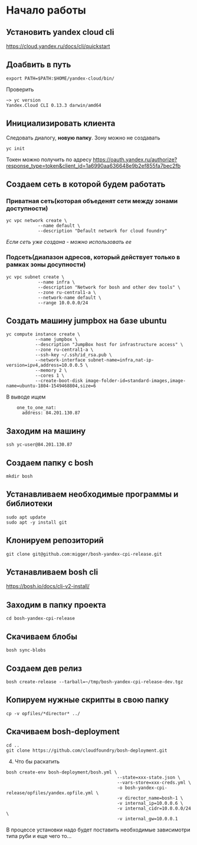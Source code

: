 # Начало работы
## Установить yandex cloud cli
https://cloud.yandex.ru/docs/cli/quickstart

## Доабвить в путь
```
export PATH=$PATH:$HOME/yandex-cloud/bin/
```
Проверить
```
~> yc version
Yandex.Cloud CLI 0.13.3 darwin/amd64
```
## Инициализировать клиента 
Следовать диалогу, **новую папку**. Зону можно не создавать
```
yc init
```

Токен можно получить по адресу
https://oauth.yandex.ru/authorize?response_type=token&client_id=1a6990aa636648e9b2ef855fa7bec2fb

## Создаем сеть в которой будем работать
### Приватная сеть(которая объеденят сети между зонами доступности)
```
yc vpc network create \
            --name default \
            --description "Default network for cloud foundry"
```
 *Если сеть уже создана - можно использовать ее*

### Подсеть(диапазон адресов, который действует только в рамках зоны досупности)
```
yc vpc subnet create \
            --name infra \
            --description "Network for bosh and other dev tools" \
            --zone ru-central1-a \
            --network-name default \
            --range 10.0.0.0/24
```


## Создать машину jumpbox на базе ubuntu
```
yc compute instance create \
           --name jumpbox \
           --description "JumpBox host for infrastructure access" \
           --zone ru-central1-a \
           --ssh-key ~/.ssh/id_rsa.pub \
           --network-interface subnet-name=infra,nat-ip-version=ipv4,address=10.0.0.5 \
           --memory 2 \
           --cores 1 \
           --create-boot-disk image-folder-id=standard-images,image-name=ubuntu-1804-1549468804,size=6
```
В выводе ищем
```
    one_to_one_nat:
      address: 84.201.130.87
```

## Заходим на машину

```
ssh yc-user@84.201.130.87
```

## Создаем папку с bosh
```
mkdir bosh
```

## Устанавливаем необходимые программы и библиотеки

```
sudo apt update
sudo apt -y install git
```

## Клонируем репозиторий
```
git clone git@github.com:migger/bosh-yandex-cpi-release.git
```

## Устанавливаем bosh cli
https://bosh.io/docs/cli-v2-install/

## Заходим в папку проекта
```
cd bosh-yandex-cpi-release
```
## Скачиваем блобы
```
bosh sync-blobs
```

## Создаем дев релиз
```
bosh create-release --tarball=~/tmp/bosh-yandex-cpi-release-dev.tgz
```
## Копируем нужные скрипты в свою папку
```
cp -v opfiles/*director* ../
```

## Скачиваем bosh-deployment

```
cd ..
git clone https://github.com/cloudfoundry/bosh-deployment.git
```


4. Что бы раскатить
```
bosh create-env bosh-deployment/bosh.yml \
                                          --state=xxx-state.json \
                                          --vars-store=xxx-creds.yml \
                                          -o bosh-yandex-cpi-release/opfiles/yandex.opfile.yml \
                                          -v director_name=bosh-1 \
                                          -v internal_ip=10.0.0.6 \
                                          -v internal_cidr=10.0.0.0/24 \
                                          -v internal_gw=10.0.0.1 
```

В процессе установки надо будет поставить необходимые зависимотри типа руби и еще чего то...
